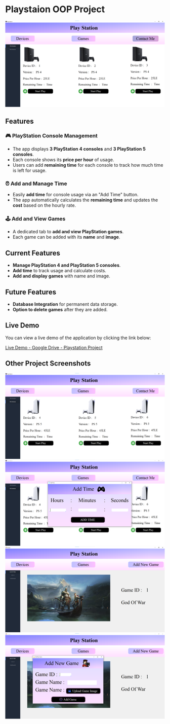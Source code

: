 # Playstaion OOP Project


![Main Project Image](https://raw.githubusercontent.com/SamirAhmedElDod/PlayStation--OPP-Project----Windows-Form-App-With-Database-C-/master/Assets%20For%20Readme/Playstation.png)


## Features

### 🎮 **PlayStation Console Management**
- The app displays **3 PlayStation 4 consoles** and **3 PlayStation 5 consoles**.
- Each console shows its **price per hour** of usage.
- Users can add **remaining time** for each console to track how much time is left for usage.

### ⏰ **Add and Manage Time**
- Easily **add time** for console usage via an "Add Time" button.
- The app automatically calculates the **remaining time** and updates the **cost** based on the hourly rate.

### 🕹️ **Add and View Games**
- A dedicated tab to **add and view PlayStation games**.
- Each game can be added with its **name** and **image**.


## Current Features

- **Manage PlayStation 4 and PlayStation 5 consoles**.
- **Add time** to track usage and calculate costs.
- **Add and display games** with name and image.

## Future Features

- **Database Integration** for permanent data storage.
- **Option to delete games** after they are added.

## Live Demo

You can view a live demo of the application by clicking the link below:

[Live Demo - Google Drive - Playstation Project](https://drive.google.com/file/d/18rSu_1snRCuULiGqL3CG6k8oyCw7QyRz/view?usp=drive_link)



## Other Project Screenshots
![Project Image](https://raw.githubusercontent.com/SamirAhmedElDod/PlayStation--OPP-Project----Windows-Form-App-With-Database-C-/master/Assets%20For%20Readme/Playstation2.png)
![Project Image](https://raw.githubusercontent.com/SamirAhmedElDod/PlayStation--OPP-Project----Windows-Form-App-With-Database-C-/master/Assets%20For%20Readme/Playstation3.png)
![Project Image](https://raw.githubusercontent.com/SamirAhmedElDod/PlayStation--OPP-Project----Windows-Form-App-With-Database-C-/master/Assets%20For%20Readme/Playstation4.png)
![Project Image](https://raw.githubusercontent.com/SamirAhmedElDod/PlayStation--OPP-Project----Windows-Form-App-With-Database-C-/master/Assets%20For%20Readme/Playstation5.png)
